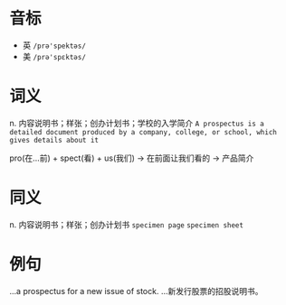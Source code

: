# 音标

- 英 `/prə'spektəs/`
- 美 `/prə'spɛktəs/`

# 词义

n. 内容说明书；样张；创办计划书；学校的入学简介
`A prospectus is a detailed document produced by a company, college, or school, which gives details about it`



pro(在…前) + spect(看) + us(我们) → 在前面让我们看的 → 产品简介

# 同义

n. 内容说明书；样张；创办计划书
`specimen page` `specimen sheet`

# 例句

...a prospectus for a new issue of stock.
…新发行股票的招股说明书。


